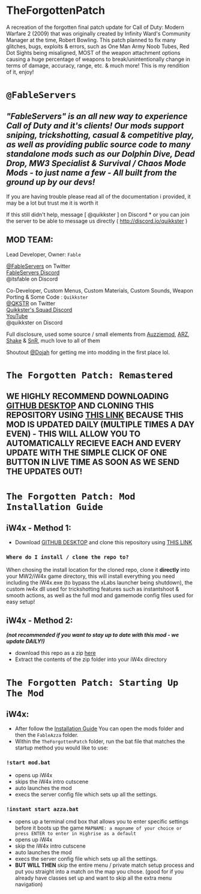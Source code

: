 # TheForgottenPatch
 A recreation of the forgotten final patch update for Call of Duty: Modern Warfare 2 (2009) that was originally created by Infinity Ward's Community Manager at the time, Robert Bowling. This patch planned to fix many glitches, bugs, exploits & errors, such as One Man Army Noob Tubes, Red Dot Sights being misaligned, MOST of the weapon attachment options causing a huge percentage of weapons to break/unintentionally change in terms of damage, accuracy, range, etc. & much more! This is my rendition of it, enjoy!

# `@FableServers` 
## _"FableServers" is an all new way to experience Call of Duty and it's clients! Our mods support sniping, trickshotting, casual & competitive play, as well as providing public source code to many standalone mods such as our Dolphin Dive, Dead Drop, MW3 Specialist & Survival / Chaos Mode Mods - to just name a few - All built from the ground up by our devs!_

If you are having trouble please read all of the documentation i provided, it may be a lot but trust me it is worth it<br />

If this still didn't help, message [ @quikkster ] on Discord * or you can join the server to be able to message us directly ( http://discord.io/quikkster )<br />


## MOD TEAM:

Lead Developer, Owner: `Fable`

[@FableServers](https://twitter.com/FableServers) on Twitter<br />
[FableServers Discord](http://discord.io/FableServers) <br />
@itsfable on Discord<br />

Co-Developer, Custom Menus, Custom Materials, Custom Sounds, Weapon Porting & Some Code : `Quikkster`<br />
[@QKSTR](https://twitter.com/QKSTR) on Twitter<br />
[Quikkster's Squad Discord](http://discord.io/Quikkster)<br />
[YouTube](YouTube.com/Quikkster)<br />
@quikkster on Discord<br />


Full disclosure, used some source / small elements from [Auzziemod](https://twitter.com/71stRecon), [ARZ](https://discord.com/invite/ARZmod), [Shake](https://twitter.com/mstrmatrix) & [SnR](https://twitter.com/SnRServers), much love to all of them<br />

Shoutout [@Dojah](https://twitter.com/DojahServers) for getting me into modding in the first place lol.
<br />

# `The Forgotten Patch: Remastered`<br />
## WE HIGHLY RECOMMEND DOWNLOADING [GITHUB DESKTOP](https://desktop.github.com) AND CLONING THIS REPOSITORY USING [THIS LINK](https://github.com/Quikkster/TheForgottenPatch.git) BECAUSE THIS MOD IS UPDATED DAILY (MULTIPLE TIMES A DAY EVEN) - THIS WILL ALLOW YOU TO AUTOMATICALLY RECIEVE EACH AND EVERY UPDATE WITH THE SIMPLE CLICK OF ONE BUTTON IN LIVE TIME AS SOON AS WE SEND THE UPDATES OUT! <br />

# `The Forgotten Patch: Mod Installation Guide`
## iW4x - Method 1:
* Download [GITHUB DESKTOP](https://desktop.github.com) and clone this repository using [THIS LINK](https://github.com/Quikkster/TheForgottenPatch.git) <br />

### `Where do I install / clone the repo to?`<br />
When chosing the install location for the cloned repo, clone it **directly** into your MW2/iW4x game directory, this will install everything you need including the iW4x.exe (to bypass the xLabs launcher being shutdown), the custom iw4x dll used for trickshotting features such as instantshoot & smooth actions, as well as the full mod and gamemode config files used for easy setup!<br />
## iW4x - Method 2:
_**(not recommended if you want to stay up to date with this mod - we update DAILY!)**_
* download this repo as a zip [here](https://github.com/Quikkster/TheForgottenPatch/archive/refs/heads/main.zip)
* Extract the contents of the zip folder into your iW4x directory <br />

# `The Forgotten Patch: Starting Up The Mod`
## iW4x:
* After follow the [Installation Guide](https://github.com/Quikkster/TheForgottenPatch/tree/main#the-forgotten-patch-mod-installation-guide) You can open the mods folder and then the `FableAzza` folder. <br />
* Within the `TheForgottenPatch` folder, run the bat file that matches the startup method you would like to use: <br />

### `!start mod.bat` 
* opens up iW4x 
* skips the iW4x intro cutscene 
* auto launches the mod
* execs the server config file which sets up all the settings.<br />

### `!instant start azza.bat` 
* opens up a terminal cmd box that allows you to enter specific settings before it boots up the game
`MAPNAME: a mapname of your choice or press ENTER to enter in Highrise as a default`
* opens up iW4x
* skip the iW4x intro cutscene
* auto launches the mod
* execs the server config file which sets up all the settings.
* **BUT WILL THEN** skip the entire menu / private match setup process and put you straight into a match on the map you chose. (good for if you already have classes set up and want to skip all the extra menu navigation)<br />